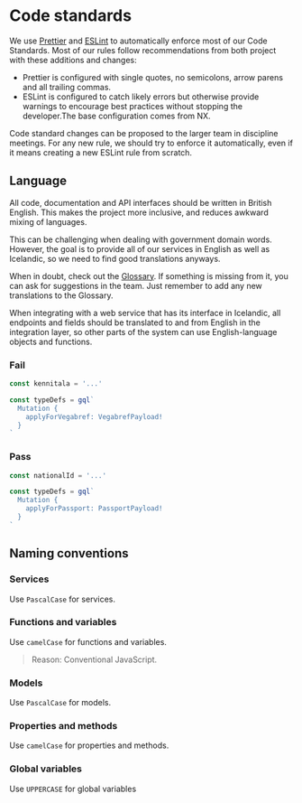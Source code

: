 # Code standards

We use [Prettier] and [ESLint] to automatically enforce most of our Code
Standards. Most of our rules follow recommendations from both project with
these additions and changes:

- Prettier is configured with single quotes, no semicolons, arrow parens and
 all trailing commas.
- ESLint is configured to catch likely errors but otherwise provide warnings to
encourage best practices without stopping the developer.The base configuration
comes from NX.

Code standard changes can be proposed to the larger team in discipline
meetings. For any new rule, we should try to enforce it automatically, even
if it means creating a new ESLint rule from scratch.

## Language

All code, documentation and API interfaces should be written in British English.
This makes the project more inclusive, and reduces awkward mixing of languages.

This can be challenging when dealing with government domain words. However,
the goal is to provide all of our services in English as well as Icelandic,
so we need to find good translations anyways.

When in doubt, check out the [Glossary]. If something is missing from it, you
can ask for suggestions in the team. Just remember to add any new
translations to the Glossary.

When integrating with a web service that has its interface in Icelandic, all
endpoints and fields should be translated to and from English in the integration
layer, so other parts of the system can use English-language objects and
functions. 

### Fail

```typescript
const kennitala = '...'

const typeDefs = gql`
  Mutation {
    applyForVegabref: VegabrefPayload!
  }
`
```

### Pass

```typescript
const nationalId = '...'

const typeDefs = gql`
  Mutation {
    applyForPassport: PassportPayload!
  }
`
```

## Naming conventions

### Services
Use ```PascalCase``` for services.

### Functions and variables
Use ```camelCase``` for functions and variables.
> Reason: Conventional JavaScript.

### Models
Use ```PascalCase``` for models.

### Properties and methods
Use ```camelCase``` for properties and methods.

### Global variables
Use ```UPPERCASE``` for global variables

[Prettier]: https://prettier.io/
[ESLint]: https://eslint.org/
[Glossary]: glossary.md
